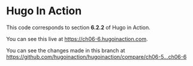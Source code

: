 Hugo In Action
===============

This code corresponds to section **6.2.2** of Hugo in Action.

You can see this live at https://ch06-6.hugoinaction.com.

You can see the changes made in this branch at https://github.com/hugoinaction/hugoinaction/compare/ch06-5...ch06-6

